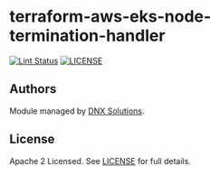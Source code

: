 # terraform-aws-eks-node-termination-handler

[![Lint Status](https://github.com/DNXLabs/terraform-aws-eks-node-termination-handler/workflows/Lint/badge.svg)](https://github.com/DNXLabs/terraform-aws-eks-node-termination-handler/actions)
[![LICENSE](https://img.shields.io/github/license/DNXLabs/terraform-aws-eks-node-termination-handler)](https://github.com/DNXLabs/terraform-aws-eks-node-termination-handler/blob/master/LICENSE)

<!--- BEGIN_TF_DOCS --->


<!--- END_TF_DOCS --->

## Authors

Module managed by [DNX Solutions](https://github.com/DNXLabs).

## License

Apache 2 Licensed. See [LICENSE](https://github.com/DNXLabs/terraform-aws-eks-node-termination-handler/blob/master/LICENSE) for full details.